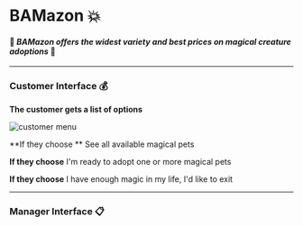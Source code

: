 # BAMazon :boom:
#### :dragon: *BAMazon offers the widest variety and best prices on magical creature adoptions* :dragon:
___
### Customer Interface :moneybag:
**The customer gets a list of options**

![customer menu](https://cloud.githubusercontent.com/assets/21952950/25815888/4977fd20-33f0-11e7-8967-09c2571f0354.png)

**If they choose **
See all available magical pets

**If they choose**
I'm ready to adopt one or more magical pets

**If they choose**
I have enough magic in my life, I'd like to exit


___
### Manager Interface :clipboard:

